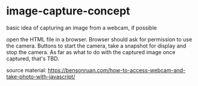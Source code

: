 # image-capture-concept
basic idea of capturing an image from a webcam, if possible


open the HTML file in a browser. Browser should ask for permission to use the camera. Buttons to start the camera, take a snapshot for display and stop the camera.
As far as what to do with the captured image once captured, that's TBD.  


source material: https://bensonruan.com/how-to-access-webcam-and-take-photo-with-javascript/
